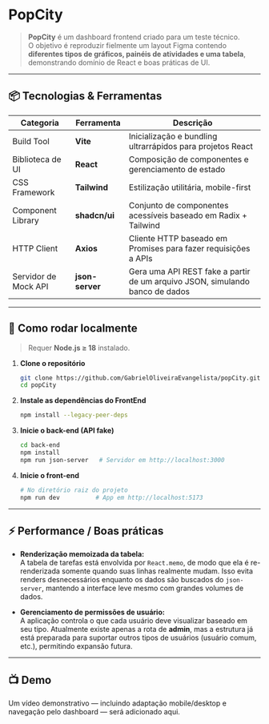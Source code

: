 # PopCity

> **PopCity** é um dashboard frontend criado para um teste técnico.  
> O objetivo é reproduzir fielmente um layout Figma contendo **diferentes tipos de gráficos, painéis de atividades e uma tabela**, demonstrando domínio de React e boas práticas de UI.

---

## 📦 Tecnologias & Ferramentas

| Categoria            | Ferramenta      | Descrição                                                                                             |
|----------------------|-----------------|-------------------------------------------------------------------------------------------------------|
| Build Tool           | **Vite**        | Inicialização e bundling ultrarrápidos para projetos React                                            |
| Biblioteca de UI     | **React**       | Composição de componentes e gerenciamento de estado                                                   |
| CSS Framework        | **Tailwind**    | Estilização utilitária, mobile-first                                                                  |
| Component Library    | **shadcn/ui**   | Conjunto de componentes acessíveis baseado em Radix + Tailwind                                        |
| HTTP Client          | **Axios**       | Cliente HTTP baseado em Promises para fazer requisições a APIs                                         |
| Servidor de Mock API | **json-server** | Gera uma API REST fake a partir de um arquivo JSON, simulando banco de dados                          |

---

## 🚀 Como rodar localmente

> Requer **Node.js ≥ 18** instalado.

1. **Clone o repositório**
   ```bash
   git clone https://github.com/GabrielOliveiraEvangelista/popCity.git
   cd popCity
   ```

2. **Instale as dependências do FrontEnd**
   ```bash
   npm install --legacy-peer-deps
   ```

3. **Inicie o back-end (API fake)**
   ```bash
   cd back-end
   npm install
   npm run json-server   # Servidor em http://localhost:3000
   ```

4. **Inicie o front-end**
   ```bash
   # No diretório raiz do projeto
   npm run dev          # App em http://localhost:5173
   ```

---

## ⚡️ Performance / Boas práticas

- **Renderização memoizada da tabela:**  
  A tabela de tarefas está envolvida por `React.memo`, de modo que ela é re-renderizada somente quando suas linhas realmente mudam. Isso evita renders desnecessários enquanto os dados são buscados do `json-server`, mantendo a interface leve mesmo com grandes volumes de dados.

- **Gerenciamento de permissões de usuário:**  
  A aplicação controla o que cada usuário deve visualizar baseado em seu tipo. Atualmente existe apenas a rota de **admin**, mas a estrutura já está preparada para suportar outros tipos de usuários (usuário comum, etc.), permitindo expansão futura.

---

## 📺 Demo

Um vídeo demonstrativo — incluindo adaptação mobile/desktop e navegação pelo dashboard — será adicionado aqui.

<!-- Substitua o link abaixo após publicar o vídeo -->
